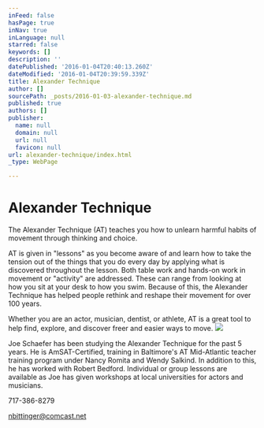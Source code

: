 ```yaml
---
inFeed: false
hasPage: true
inNav: true
inLanguage: null
starred: false
keywords: []
description: ''
datePublished: '2016-01-04T20:40:13.260Z'
dateModified: '2016-01-04T20:39:59.339Z'
title: Alexander Technique
author: []
sourcePath: _posts/2016-01-03-alexander-technique.md
published: true
authors: []
publisher:
  name: null
  domain: null
  url: null
  favicon: null
url: alexander-technique/index.html
_type: WebPage

---
```

# Alexander Technique

The Alexander Technique (AT) teaches you how to unlearn harmful habits of movement through thinking and choice.

AT is given in "lessons" as you become aware of and learn how to take the tension out of the things that you do every day by applying what is discovered throughout the lesson. Both table work and hands-on work in movement or "activity" are addressed. These can range from looking at how you sit at your desk to how you swim. Because of this, the Alexander Technique has helped people rethink and reshape their movement for over 100 years.

Whether you are an actor, musician, dentist, or athlete, AT is a great tool to help find, explore, and discover freer and easier ways to move.
![](https://the-grid-user-content.s3-us-west-2.amazonaws.com/634b2ff1-381d-4325-ba85-ea7b417e4811.jpg)

Joe Schaefer has been studying the Alexander Technique for the past 5 years. He is AmSAT-Certified, training in Baltimore's AT Mid-Atlantic teacher training program under Nancy Romita and Wendy Salkind. In addition to this, he has worked with Robert Bedford. Individual or group lessons are available as Joe has given workshops at local universities for actors and musicians.

717-386-8279

nbittinger@comcast.net